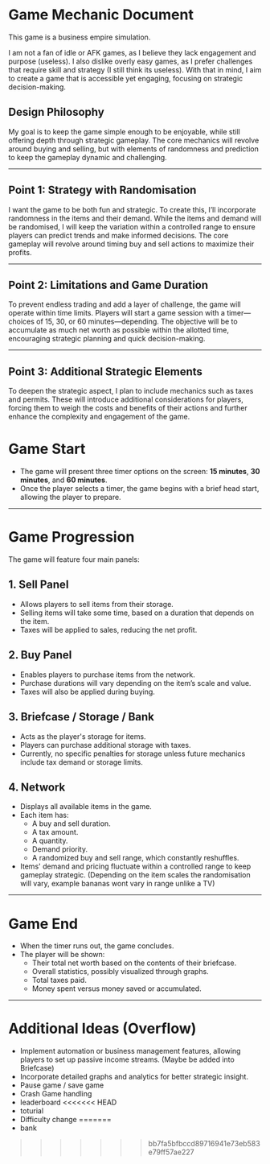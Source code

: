 # Game Mechanic Document

This game is a business empire simulation.

I am not a fan of idle or AFK games, as I believe they lack engagement and purpose (useless). I also dislike overly easy games, as I prefer challenges that require skill and strategy (I still think its useless). With that in mind, I aim to create a game that is accessible yet engaging, focusing on strategic decision-making.

## Design Philosophy
My goal is to keep the game simple enough to be enjoyable, while still offering depth through strategic gameplay. The core mechanics will revolve around buying and selling, but with elements of randomness and prediction to keep the gameplay dynamic and challenging.

---

## Point 1: Strategy with Randomisation
I want the game to be both fun and strategic. To create this, I’ll incorporate randomness in the items and their demand. While the items and demand will be randomised, I will keep the variation within a controlled range to ensure players can predict trends and make informed decisions. The core gameplay will revolve around timing buy and sell actions to maximize their profits.

---

## Point 2: Limitations and Game Duration
To prevent endless trading and add a layer of challenge, the game will operate within time limits. Players will start a game session with a timer—choices of 15, 30, or 60 minutes—depending. The objective will be to accumulate as much net worth as possible within the allotted time, encouraging strategic planning and quick decision-making.

---

## Point 3: Additional Strategic Elements
To deepen the strategic aspect, I plan to include mechanics such as taxes and permits. These will introduce additional considerations for players, forcing them to weigh the costs and benefits of their actions and further enhance the complexity and engagement of the game.


# Game Start
- The game will present three timer options on the screen: **15 minutes**, **30 minutes**, and **60 minutes**.
- Once the player selects a timer, the game begins with a brief head start, allowing the player to prepare.

---

# Game Progression
The game will feature four main panels:

## 1. Sell Panel
- Allows players to sell items from their storage.
- Selling items will take some time, based on a duration that depends on the item.
- Taxes will be applied to sales, reducing the net profit.

## 2. Buy Panel
- Enables players to purchase items from the network.
- Purchase durations will vary depending on the item’s scale and value.
- Taxes will also be applied during buying.
  
## 3. Briefcase / Storage / Bank
- Acts as the player's storage for items.
- Players can purchase additional storage with taxes.
- Currently, no specific penalties for storage unless future mechanics include tax demand or storage limits.

## 4. Network
- Displays all available items in the game.
- Each item has:
  - A buy and sell duration.
  - A tax amount.
  - A quantity.
  - Demand priority.
  - A randomized buy and sell range, which constantly reshuffles.
- Items' demand and pricing fluctuate within a controlled range to keep gameplay strategic.
  (Depending on the item scales the randomisation will vary, example bananas wont vary in range unlike a TV)

---

# Game End
- When the timer runs out, the game concludes.
- The player will be shown:
  - Their total net worth based on the contents of their briefcase.
  - Overall statistics, possibly visualized through graphs.
  - Total taxes paid.
  - Money spent versus money saved or accumulated.

---

# Additional Ideas (Overflow)
- Implement automation or business management features, allowing players to set up passive income streams. (Maybe be added into Briefcase)
- Incorporate detailed graphs and analytics for better strategic insight.
- Pause game / save game
- Crash Game handling
- leaderboard
<<<<<<< HEAD
- toturial
- Difficulty change
=======
- bank
>>>>>>> bb7fa5bfbccd89716941e73eb583e79ff57ae227
